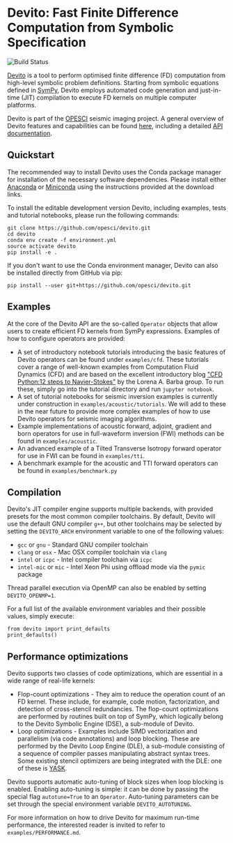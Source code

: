 # Devito: Fast Finite Difference Computation from Symbolic Specification

![Build Status](https://travis-ci.org/opesci/devito.svg?branch=master)

[Devito](http://www.opesci.org/devito-public) is a tool to
perform optimised finite difference (FD) computation from
high-level symbolic problem definitions. Starting from symbolic
equations defined in [SymPy](http://www.sympy.org/en/index.html),
Devito employs automated code generation and just-in-time (JIT)
compilation to execute FD kernels on multiple computer platforms.

Devito is part of the [OPESCI](http://www.opesci.org) seismic imaging
project. A general overview of Devito features and capabilities can be
found [here](http://www.opesci.org/devito-public), including a
detailed [API documentation](http://www.opesci.org/devito).

## Quickstart

The recommended way to install Devito uses the Conda package manager
for installation of the necessary software dependencies. Please
install either [Anaconda](https://www.continuum.io/downloads) or
[Miniconda](https://conda.io/miniconda.html) using the instructions
provided at the download links.

To install the editable development version Devito, including examples,
tests and tutorial notebooks, please run the following commands:
```
git clone https://github.com/opesci/devito.git
cd devito
conda env create -f environment.yml
source activate devito
pip install -e .
```

If you don't want to use the Conda environment manager, Devito can
also be installed directly from GitHub via pip:
```
pip install --user git+https://github.com/opesci/devito.git
```

## Examples

At the core of the Devito API are the so-called `Operator` objects that
allow users to create efficient FD kernels from SymPy expressions.
Examples of how to configure operators are provided:

* A set of introductory notebook tutorials introducing the basic
  features of Devito operators can be found under
  `examples/cfd`. These tutorials cover a range of well-known examples
  from Computation Fluid Dynamics (CFD) and are based on the excellent
  introductory blog ["CFD Python:12 steps to
  Navier-Stokes"](http://lorenabarba.com/blog/cfd-python-12-steps-to-navier-stokes/)
  by the Lorena A. Barba group. To run these, simply go into the tutorial
  directory and run `jupyter notebook`.
* A set of tutorial notebooks for seismic inversion examples is currently
  under construction in `examples/acoustic/tutorials`. We will add to these
  in the near future to provide more complex examples of how to use Devito
  operators for seismic imaging algorithms.
* Example implementations of acoustic forward, adjoint, gradient and born
  operators for use in full-waveform inversion (FWI) methods can be found in
  `examples/acoustic`.
* An advanced example of a Tilted Transverse Isotropy forward operator
  for use in FWI can be found in `examples/tti`.
* A benchmark example for the acoustic and TTI forward operators can be
  found in `examples/benchmark.py`

## Compilation

Devito's JIT compiler engine supports multiple backends, with provided
presets for the most common compiler toolchains. By default, Devito
will use the default GNU compiler `g++`, but other toolchains may be
selected by setting the `DEVITO_ARCH` environment variable to one of
the following values:
 * `gcc` or `gnu` - Standard GNU compiler toolchain
 * `clang` or `osx` - Mac OSX compiler toolchain via `clang`
 * `intel` or `icpc` - Intel compiler toolchain via `icpc`
 * `intel-mic` or `mic` - Intel Xeon Phi using offload mode via the
   `pymic` package

Thread parallel execution via OpenMP can also be enabled by setting
`DEVITO_OPENMP=1`.

For a full list of the available environment variables and their
possible values, simply execute:
```
from devito import print_defaults
print_defaults()
```

## Performance optimizations

Devito supports two classes of code optimizations, which are essential
in a wide range of real-life kernels:
 * Flop-count optimizations - They aim to reduce the operation count of an FD
   kernel. These include, for example, code motion, factorization, and
   detection of cross-stencil redundancies. The flop-count optimizations
   are performed by routines built on top of SymPy, which logically belong
   to the Devito Symbolic Engine (DSE), a sub-module of Devito.
 * Loop optimizations - Examples include SIMD vectorization and parallelism
   (via code annotations) and loop blocking. These are performed by the Devito
   Loop Engine (DLE), a sub-module consisting of a sequence of compiler passes
   manipulating abstract syntax trees. Some existing stencil optimizers
   are being integrated with the DLE: one of these is
   [YASK](https://github.com/01org/yask).

Devito supports automatic auto-tuning of block sizes when loop blocking is
enabled. Enabling auto-tuning is simple: it can be done by passing the special
flag `autotune=True` to an `Operator`. Auto-tuning parameters can be set
through the special environment variable `DEVITO_AUTOTUNING`.

For more information on how to drive Devito for maximum run-time performance,
the interested reader is invited to refer to `examples/PERFORMANCE.md`.
